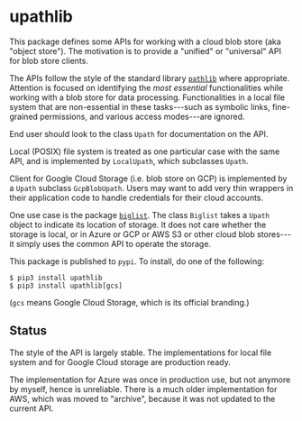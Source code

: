# upathlib

This package defines some APIs for working with a cloud blob store (aka "object store"). The motivation is to provide a "unified" or "universal" API for blob store clients.

The APIs follow the style of the standard library
[`pathlib`](https://docs.python.org/3/library/pathlib.html) where appropriate.
Attention is focused on identifying the *most essential* functionalities
while working with a blob store for data processing.
Functionalities in a local file system that are non-essential in these tasks---such
as symbolic links, fine-grained permissions,
 and various access modes---are ignored.

End user should look to the class `Upath` for documentation on the API.

Local (POSIX) file system is treated as one particular case with the same API,
and is implemented by `LocalUpath`, which subclasses `Upath`.

Client for Google Cloud Storage (i.e. blob store on GCP) is implemented by a `Upath` subclass
`GcpBlobUpath`. Users may want to
add very thin wrappers in their application code to handle credentials for their cloud accounts.

One use case is the package [`biglist`](https://github.com/zpz/biglist).
The class `Biglist` takes a `Upath` object to indicate its location of storage.
It does not care whether the storage is local, or in Azure or GCP or AWS S3 or other
cloud blob stores---it simply uses the common API to operate the storage.

This package is published to `pypi`. To install, do one of the following:

```
$ pip3 install upathlib
$ pip3 install upathlib[gcs]
```

(`gcs` means Google Cloud Storage, which is its official branding.)


## Status

The style of the API is largely stable. The implementations for local file system and for Google Cloud storage
are production ready.

The implementation for Azure was once in production use, but not anymore by myself, hence is unreliable.
There is a much older implementation for AWS, which was moved to "archive", because it was not updated to the current API.
